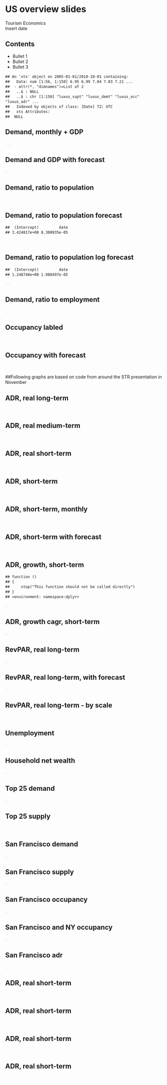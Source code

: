 # US overview  slides
Tourism Economics  
Insert date  

## Contents

- Bullet 1
- Bullet 2
- Bullet 3











```
## An 'xts' object on 2005-01-01/2018-10-01 containing:
##   Data: num [1:56, 1:150] 6.95 6.99 7.04 7.03 7.21 ...
##  - attr(*, "dimnames")=List of 2
##   ..$ : NULL
##   ..$ : chr [1:150] "luxus_supt" "luxus_demt" "luxus_occ" "luxus_adr" ...
##   Indexed by objects of class: [Date] TZ: UTC
##   xts Attributes:  
##  NULL
```







## Demand, monthly + GDP 
<img src="../output_data/figure_us_overview_graphs/fig-demand_monthly_gdp-1.png" title="" alt="" width="9in" height="5.7in" /><img src="../output_data/figure_us_overview_graphs/fig-demand_monthly_gdp-2.png" title="" alt="" width="9in" height="5.7in" />

## Demand and GDP with forecast 
<img src="../output_data/figure_us_overview_graphs/fig-demand_gdp_forecast-1.png" title="" alt="" width="9in" height="5.7in" />


## Demand, ratio to population 
<img src="../output_data/figure_us_overview_graphs/fig-demand_ratio_pop-1.png" title="" alt="" width="9in" height="5.7in" />


## Demand, ratio to population forecast

```
##  (Intercept)         date 
## 3.424817e+00 8.300935e-05
```

<img src="../output_data/figure_us_overview_graphs/fig-demand_ratio_pop_fcst-1.png" title="" alt="" width="9in" height="5.7in" />


## Demand, ratio to population log forecast

```
##  (Intercept)         date 
## 1.248748e+00 1.980497e-05
```

<img src="../output_data/figure_us_overview_graphs/fig-demand_ratio_pop_lnfcst-1.png" title="" alt="" width="9in" height="5.7in" /><img src="../output_data/figure_us_overview_graphs/fig-demand_ratio_pop_lnfcst-2.png" title="" alt="" width="9in" height="5.7in" />


## Demand, ratio to employment 
<img src="../output_data/figure_us_overview_graphs/fig-demand_ratio_emp-1.png" title="" alt="" width="9in" height="5.7in" />

## Occupancy labled
<img src="../output_data/figure_us_overview_graphs/fig-occupancy_labled-1.png" title="" alt="" width="9in" height="5.7in" />

## Occupancy with forecast
<img src="../output_data/figure_us_overview_graphs/fig-occupancy_forecast-1.png" title="" alt="" width="9in" height="5.7in" />


##Following graphs are based on code from around the STR presentation in November

## ADR, real long-term
<img src="../output_data/figure_us_overview_graphs/fig-adr_real_lt-1.png" title="" alt="" width="9in" height="5.7in" />


## ADR, real medium-term
<img src="../output_data/figure_us_overview_graphs/fig-adr_real_mt-1.png" title="" alt="" width="9in" height="5.7in" />

## ADR, real short-term
<img src="../output_data/figure_us_overview_graphs/fig-adr_real_st-1.png" title="" alt="" width="9in" height="5.7in" />

## ADR, short-term
<img src="../output_data/figure_us_overview_graphs/fig-adr_st-1.png" title="" alt="" width="9in" height="5.7in" />


## ADR, short-term, monthly
<img src="../output_data/figure_us_overview_graphs/fig-adr_st_monthly-1.png" title="" alt="" width="9in" height="5.7in" />


## ADR, short-term with forecast
<img src="../output_data/figure_us_overview_graphs/fig-adr_st_forecast-1.png" title="" alt="" width="9in" height="5.7in" />


## ADR, growth, short-term 

```
## function () 
## {
##     stop("This function should not be called directly")
## }
## <environment: namespace:dplyr>
```

<img src="../output_data/figure_us_overview_graphs/fig-adr_gr_st-1.png" title="" alt="" width="9in" height="5.7in" />


## ADR, growth cagr, short-term 
<img src="../output_data/figure_us_overview_graphs/fig-adr_gr_cagr_st-1.png" title="" alt="" width="9in" height="5.7in" />

## RevPAR, real long-term
<img src="../output_data/figure_us_overview_graphs/fig-revpar_real_lt-1.png" title="" alt="" width="9in" height="5.7in" />


## RevPAR, real long-term, with forecast
<img src="../output_data/figure_us_overview_graphs/fig-revpar_real_lt_fcst-1.png" title="" alt="" width="9in" height="5.7in" />



## RevPAR, real long-term - by scale
<img src="../output_data/figure_us_overview_graphs/fig-revpar_real_lt_scale-1.png" title="" alt="" width="9in" height="5.7in" />


## Unemployment
<img src="../output_data/figure_us_overview_graphs/fig-unemployment-1.png" title="" alt="" width="9in" height="5.7in" />

## Household net wealth
<img src="../output_data/figure_us_overview_graphs/fig-net_wealth_real-1.png" title="" alt="" width="9in" height="5.7in" />


## Top 25 demand
<img src="../output_data/figure_us_overview_graphs/fig-top25_demand-1.png" title="" alt="" width="9in" height="5.7in" />

## Top 25 supply
<img src="../output_data/figure_us_overview_graphs/fig-top25_supply-1.png" title="" alt="" width="9in" height="5.7in" />

## San Francisco demand
<img src="../output_data/figure_us_overview_graphs/fig-sanfrancisco_demand-1.png" title="" alt="" width="9in" height="5.7in" />


## San Francisco supply
<img src="../output_data/figure_us_overview_graphs/fig-sanfrancisco_supply-1.png" title="" alt="" width="9in" height="5.7in" />


## San Francisco occupancy
<img src="../output_data/figure_us_overview_graphs/fig-sanfrancisco_occ-1.png" title="" alt="" width="9in" height="5.7in" />


## San Francisco and NY occupancy
<img src="../output_data/figure_us_overview_graphs/fig-sanfrancisco_ny_occ-1.png" title="" alt="" width="9in" height="5.7in" />


## San Francisco adr
<img src="../output_data/figure_us_overview_graphs/fig-sanfrancisco_adr-1.png" title="" alt="" width="9in" height="5.7in" />

## ADR, real short-term
<img src="../output_data/figure_us_overview_graphs/fig-sanfrancisco_adr_real_st-1.png" title="" alt="" width="9in" height="5.7in" /><img src="../output_data/figure_us_overview_graphs/fig-sanfrancisco_adr_real_st-2.png" title="" alt="" width="9in" height="5.7in" />


## ADR, real short-term
<img src="../output_data/figure_us_overview_graphs/fig-upu_adr_real_st-1.png" title="" alt="" width="9in" height="5.7in" /><img src="../output_data/figure_us_overview_graphs/fig-upu_adr_real_st-2.png" title="" alt="" width="9in" height="5.7in" />

## ADR, real short-term
<img src="../output_data/figure_us_overview_graphs/fig-us_adr_real_st-1.png" title="" alt="" width="9in" height="5.7in" /><img src="../output_data/figure_us_overview_graphs/fig-us_adr_real_st-2.png" title="" alt="" width="9in" height="5.7in" />


## ADR, real short-term
<img src="../output_data/figure_us_overview_graphs/fig-upm_adr_real_st-1.png" title="" alt="" width="9in" height="5.7in" /><img src="../output_data/figure_us_overview_graphs/fig-upm_adr_real_st-2.png" title="" alt="" width="9in" height="5.7in" />
